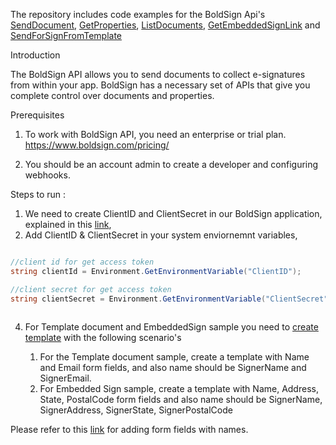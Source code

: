 The repository includes code examples for the BoldSign Api's [SendDocument](https://www.boldsign.com/help/api/document/send-document-for-sign/#send-document), [GetProperties](https://www.boldsign.com/help/api/document/get-document-properties/), [ListDocuments](https://www.boldsign.com/help/api/document/list-documents/), [GetEmbeddedSignLink](https://www.boldsign.com/help/api/document/get-embed-signing-link-for-a-signer/) and [SendForSignFromTemplate](https://www.boldsign.com/help/api/template/send-document-to-sign-using-template/)

Introduction

The BoldSign API allows you to send documents to collect e-signatures from within your app. BoldSign has a necessary set of APIs that give you complete control over documents and properties.

Prerequisites

1. To work with BoldSign API, you need an enterprise or trial plan.
https://www.boldsign.com/pricing/

2. You should be an account admin to create a developer and configuring webhooks.

Steps to run :

1. We need to create ClientID and ClientSecret in our BoldSign application, explained in this [link](https://www.boldsign.com/help/api/general/preparing-your-application/#acquire-app-credentials),
2. Add ClientID & ClientSecret in your system enviornemnt variables,

```cs

//client id for get access token
string clientId = Environment.GetEnvironmentVariable("ClientID");

//client secret for get access token
string clientSecret = Environment.GetEnvironmentVariable("ClientSecret");
                
```
4.  For Template document and EmbeddedSign sample you need to [create template](https://www.boldsign.com/help/getting-started/creating-templates/) with the following scenario's

    1. For the Template document sample, create a template with Name and Email form fields, and also name should be SignerName and SignerEmail.
    2. For Embedded Sign sample, create a template with Name, Address, State, PostalCode form fields and also name should be SignerName, SignerAddress, SignerState, SignerPostalCode 

 Please refer to this [link]( https://www.boldsign.com/help/api/template/send-document-to-sign-using-template/#send-document-from-template-by-filling-existing-fields) for adding form fields with names.